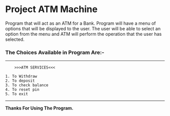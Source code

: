 # Project ATM Machine

Program that will act as an ATM for a Bank.
Program will have a menu of options that will be displayed to the user. The user will be able to select an option from the menu and ATM will perform the operation that the user has selected.

### The Choices Available in Program Are:-

---

        >>>ATM SERVICES<<<

    1. To Withdraw
    2. To deposit
    3. To check balance
    4. To reset pin
    5. To exit

---


**Thanks For Using The Program.**
